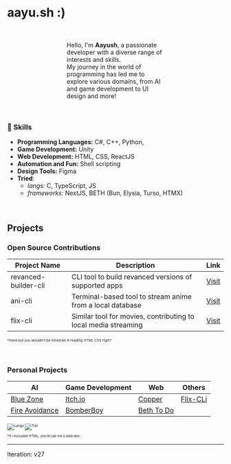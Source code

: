 

# aayu.sh :) 

&nbsp;
<div style="width: 45%; margin: 0 auto;">

Hello, I'm <b>Aayush</b>, a passionate developer with a diverse range of interests and skills.<br> My journey in the world of programming has led me to explore various domains, from AI and game development to UI design and more!

</div>

&nbsp;

### 🔧 Skills

- **Programming Languages:** C#, C++, Python,
- **Game Development:** Unity
- **Web Development:** HTML, CSS, ReactJS
- **Automation and Fun:** Shell scripting
- **Design Tools:** Figma
- **Tried**:  
  - *langs:* C, TypeScript, JS
  - *frameworks:* NextJS, BETH (Bun, Elysia, Turso, HTMX)

&nbsp;

## Projects

### Open Source Contributions

| Project Name                     | Description                                                          | Link                                   |
|-----------------------------------|----------------------------------------------------------------------|----------------------------------------|
| revanced-builder-cli              | CLI tool to build revanced versions of supported apps                 | [Visit](https://github.com/DemonKingSwarn/revanced-build) |
| ani-cli                           | Terminal-based tool to stream anime from a local database             | [Visit](https://github.com/DemonKingSwarn/ani-cli/)       |
| flix-cli                          | Similar tool for movies, contributing to local media streaming        | [Visit](https://github.com/DemonKingSwarn/flix-cli)     |


<div style="font-size: 0.5rem;">*more but you wouldn't be intrested in reading HTML CSS right?</div>

&nbsp;


### Personal Projects

| AI | Game Development | Web | Others |
| --- | --- | --- | --- |
| [Blue Zone](https://github.com/gamedevCloudy/BlueZone-Genetic-Algorithm) | [Itch.io](https://cloudyin.itch.io/) | [Copper](https://github.com/gamedevCloudy/reading-app) | [Flix-CLi](https://github.com/gamedevCloudy/flix-cli) | 
| [Fire Avoidance](https://github.com/gamedevCloudy/Fire-Avoidance-AI-Simulation) | [BomberBoy](https://aayushakacloudy.is-a.dev/work/bomber-boy/)| [Beth To Do](https://github.com/gamedevCloudy/beth-todo) | |

<div style="font-size: 0.5rem;>*warning! a lot of projects were killed to get here.</div>

&nbsp;

<div style="display: flex; flex-direction: column; align-items: center; justify-content: center;">

![Langs](https://github-readme-stats.vercel.app/api/top-langs/?username=gamedevCloudy&hide_border=true&include_all_commits=true&count_private=true&hide=HLSL,HTML,CSS,shaderlab&theme=dracula)
![Tier](https://github-readme-stats.vercel.app/api?username=gamedevCloudy&hide_border=true&include_all_commits=true&count_private=true&theme=dracula)

</div>

<div style="font-size: 0.5rem; ">*if i included HTML, you'd call me a web dev.</div>

---
Iteration:  v27

